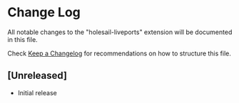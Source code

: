 # Change Log

All notable changes to the "holesail-liveports" extension will be documented in this file.

Check [Keep a Changelog](http://keepachangelog.com/) for recommendations on how to structure this file.

## [Unreleased]

- Initial release
